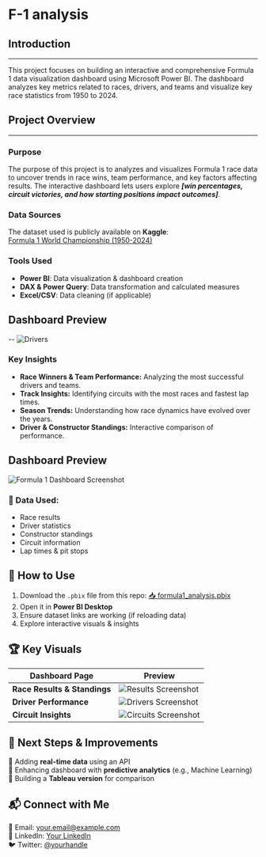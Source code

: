 # F-1 analysis

## Introduction
---

This project focuses on building an interactive and comprehensive Formula 1 data visualization dashboard using Microsoft Power BI. The dashboard analyzes key metrics related to races, drivers, and teams and visualize key race statistics from 1950 to 2024.

## Project Overview
---

### Purpose

The purpose of this project is to analyzes and visualizes Formula 1 race data to uncover trends in race wins, team performance, and key factors affecting results. The interactive dashboard lets users explore ***[win percentages, circuit victories, and how starting positions impact outcomes]***.

### Data Sources

The dataset used is publicly available on **Kaggle**:  
[Formula 1 World Championship (1950-2024)](https://www.kaggle.com/datasets/rohanrao/formula-1-world-championship-1950-2020)

### Tools Used
- **Power BI**: Data visualization & dashboard creation
- **DAX & Power Query**: Data transformation and calculated measures
- **Excel/CSV**: Data cleaning (if applicable)


## Dashboard Preview
--
![Drivers](visuals/Drivers.png)



### Key Insights
- **Race Winners & Team Performance:** Analyzing the most successful drivers and teams.
- **Track Insights:** Identifying circuits with the most races and fastest lap times.
- **Season Trends:** Understanding how race dynamics have evolved over the years.
- **Driver & Constructor Standings:** Interactive comparison of performance.


## Dashboard Preview
![Formula 1 Dashboard Screenshot](visuals/f1_dashboard_preview.png)


### 🔢 Data Used:
- Race results
- Driver statistics
- Constructor standings
- Circuit information
- Lap times & pit stops


## 📌 How to Use
1. Download the `.pbix` file from this repo: [📥 formula1_analysis.pbix](pbix/formula1_analysis.pbix)
2. Open it in **Power BI Desktop**
3. Ensure dataset links are working (if reloading data)
4. Explore interactive visuals & insights

## 🏆 Key Visuals
| Dashboard Page | Preview |
|---------------|---------|
| **Race Results & Standings** | ![Results Screenshot](visuals/f1_results.png) |
| **Driver Performance** | ![Drivers Screenshot](visuals/f1_drivers.png) |
| **Circuit Insights** | ![Circuits Screenshot](visuals/f1_circuits.png) |

## 📢 Next Steps & Improvements
🔹 Adding **real-time data** using an API  
🔹 Enhancing dashboard with **predictive analytics** (e.g., Machine Learning)  
🔹 Building a **Tableau version** for comparison  

## 📬 Connect with Me
📧 Email: your.email@example.com  
💼 LinkedIn: [Your LinkedIn](https://linkedin.com/in/yourprofile)  
🐦 Twitter: [@yourhandle](https://twitter.com/yourhandle)

